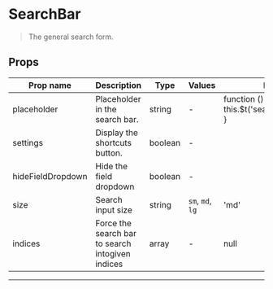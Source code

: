 # SearchBar

> The general search form.

## Props

| Prop name         | Description                                      | Type    | Values           | Default                                                |
| ----------------- | ------------------------------------------------ | ------- | ---------------- | ------------------------------------------------------ |
| placeholder       | Placeholder in the search bar.                   | string  | -                | function () {<br/> this.$t('search.placeholder')<br/>} |
| settings          | Display the shortcuts button.                    | boolean | -                |                                                        |
| hideFieldDropdown | Hide the field dropdown                          | boolean | -                |                                                        |
| size              | Search input size                                | string  | `sm`, `md`, `lg` | 'md'                                                   |
| indices           | Force the search bar to search intogiven indices | array   | -                | null                                                   |

---
